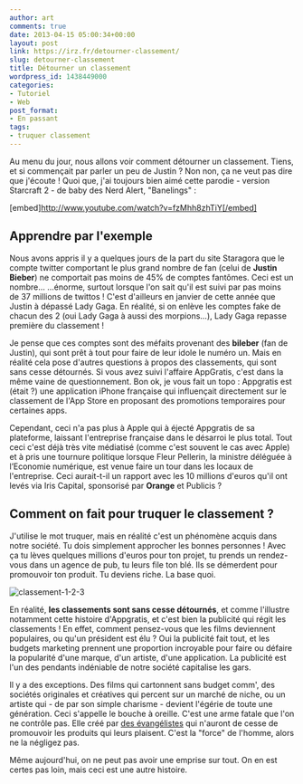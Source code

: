 ```yaml
---
author: art
comments: true
date: 2013-04-15 05:00:34+00:00
layout: post
link: https://irz.fr/detourner-classement/
slug: detourner-classement
title: Détourner un classement
wordpress_id: 1438449000
categories:
- Tutoriel
- Web
post_format:
- En passant
tags:
- truquer classement
---
```


Au menu du jour, nous allons voir comment détourner un classement. Tiens, et si commençait par parler un peu de Justin ? Non non, ça ne veut pas dire que j'écoute ! Quoi que, j'ai toujours bien aimé cette parodie - version Starcraft 2 - de baby des Nerd Alert, "Banelings"<!-- more --> :

[embed]http://www.youtube.com/watch?v=fzMhh8zhTiY[/embed]



## Apprendre par l'exemple



Nous avons appris il y a quelques jours de la part du site Staragora que le compte twitter comportant le plus grand nombre de fan (celui de **Justin Bieber**) ne comportait pas moins de 45% de comptes fantômes. Ceci est un nombre... ...énorme, surtout lorsque l'on sait qu'il est suivi par pas moins de 37 millions de twittos ! C'est d'ailleurs en janvier de cette année que Justin à dépassé Lady Gaga. En réalité, si on enlève les comptes fake de chacun des 2 (oui Lady Gaga à aussi des morpions...), Lady Gaga repasse première du classement !

Je pense que ces comptes sont des méfaits provenant des **bileber** (fan de Justin), qui sont prêt à tout pour faire de leur idole le numéro un. Mais en réalité cela pose d'autres questions à propos des classements, qui sont sans cesse détournés. Si vous avez suivi l'affaire AppGratis, c'est dans la même vaine de questionnement. Bon ok, je vous fait un topo : Appgratis est (était ?) une application iPhone française qui influençait directement sur le classement de l'App Store en proposant des promotions temporaires pour certaines apps.

Cependant, ceci n'a pas plus à Apple qui à éjecté Appgratis de sa plateforme, laissant l'entreprise française dans le désarroi le plus total. Tout ceci c'est déjà très vite médiatisé (comme c'est souvent le cas avec Apple) et à pris une tournure politique lorsque Fleur Pellerin, la ministre déléguée à l’Economie numérique, est venue faire un tour dans les locaux de l'entreprise. Ceci aurait-t-il un rapport avec les 10 millions d'euros qu'il ont levés via Iris Capital, sponsorisé par **Orange** et Publicis ?



## Comment on fait pour truquer le classement ?



J'utilise le mot truquer, mais en réalité c'est un phénomène acquis dans notre société. Tu dois simplement approcher les bonnes personnes ! Avec ça tu lèves quelques millions d'euros pour ton projet, tu prends un rendez-vous dans un agence de pub, tu leurs file ton blé. Ils se démerdent pour promouvoir ton produit. Tu deviens riche. La base quoi.



![classement-1-2-3](https://static.irz.fr/2013/04/classement-1-2-3.gif)

En réalité, **les classements sont sans cesse détournés**, et comme l'illustre notamment cette histoire d'Appgratis, et c'est bien la publicité qui régit les classements ! En effet, comment pensez-vous que les films deviennent populaires, ou qu'un président est élu ? Oui la publicité fait tout, et les budgets marketing prennent une proportion incroyable pour faire ou défaire la popularité d'une marque, d'un artiste, d'une application. La publicité est l'un des pendants indéniable de notre société capitalise les gars.

Il y a des exceptions. Des films qui cartonnent sans budget comm', des sociétés originales et créatives qui percent sur un marché de niche, ou un artiste qui - de par son simple charisme - devient l'égérie de toute une génération. Ceci s'appelle le bouche à oreille. C'est une arme fatale que l'on ne contrôle pas. Elle créé par [des évangélistes](http://irz.fr/oui-je-suis-un-evangeliste/) qui n'auront de cesse de promouvoir les produits qui leurs plaisent. C'est la "force" de l'homme, alors ne la négligez pas.

Même aujourd'hui, on ne peut pas avoir une emprise sur tout. On en est certes pas loin, mais ceci est une autre histoire.




